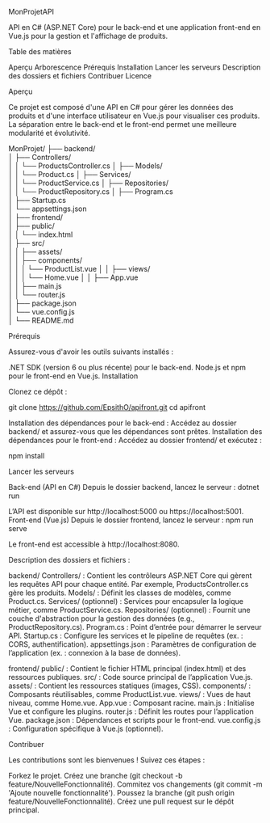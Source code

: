 MonProjetAPI

API en C# (ASP.NET Core) pour le back-end et une application front-end en Vue.js pour la gestion et l'affichage de produits.

Table des matières

Aperçu
Arborescence
Prérequis
Installation
Lancer les serveurs
Description des dossiers et fichiers
Contribuer
Licence



Aperçu

Ce projet est composé d'une API en C# pour gérer les données des produits et d'une interface utilisateur en Vue.js pour visualiser ces produits. La séparation entre le back-end et le front-end permet une meilleure modularité et évolutivité.


MonProjet/
├── backend/                 
│   ├── Controllers/        
│   │   └── ProductsController.cs
│   ├── Models/             
│   │   └── Product.cs
│   ├── Services/           
│   │   └── ProductService.cs
│   ├── Repositories/       
│   │   └── ProductRepository.cs
│   ├── Program.cs          
│   ├── Startup.cs          
│   └── appsettings.json    
│
├── frontend/               
│   ├── public/             
│   │   └── index.html      
│   ├── src/                
│   │   ├── assets/         
│   │   ├── components/     
│   │   │   └── ProductList.vue
│   │   ├── views/          
│   │   │   └── Home.vue
│   │   ├── App.vue         
│   │   ├── main.js         
│   │   └── router.js       
│   ├── package.json        
│   └── vue.config.js       
│
└── README.md               

Prérequis

Assurez-vous d'avoir les outils suivants installés :

.NET SDK (version 6 ou plus récente) pour le back-end.
Node.js et npm pour le front-end en Vue.js.
Installation

Clonez ce dépôt :

git clone https://github.com/EpsithO/apifront.git
cd apifront


Installation des dépendances pour le back-end :
  Accédez au dossier backend/ et assurez-vous que les dépendances sont prêtes.
Installation des dépendances pour le front-end :
  Accédez au dossier frontend/ et exécutez :

npm install

Lancer les serveurs

Back-end (API en C#)
Depuis le dossier backend, lancez le serveur :
  dotnet run

L’API est disponible sur http://localhost:5000 ou https://localhost:5001.
Front-end (Vue.js)
Depuis le dossier frontend, lancez le serveur :
  npm run serve

Le front-end est accessible à http://localhost:8080.


Description des dossiers et fichiers :

backend/
  Controllers/ : Contient les contrôleurs ASP.NET Core qui gèrent les requêtes API pour chaque entité. Par exemple, ProductsController.cs gère les produits.
  Models/ : Définit les classes de modèles, comme Product.cs.
  Services/ (optionnel) : Services pour encapsuler la logique métier, comme ProductService.cs.
  Repositories/ (optionnel) : Fournit une couche d'abstraction pour la gestion des données (e.g., ProductRepository.cs).
  Program.cs : Point d’entrée pour démarrer le serveur API.
  Startup.cs : Configure les services et le pipeline de requêtes (ex. : CORS, authentification).
  appsettings.json : Paramètres de configuration de l’application (ex. : connexion à la base de données).

frontend/
  public/ : Contient le fichier HTML principal (index.html) et des ressources publiques.
  src/ : Code source principal de l’application Vue.js.
  assets/ : Contient les ressources statiques (images, CSS).
  components/ : Composants réutilisables, comme ProductList.vue.
  views/ : Vues de haut niveau, comme Home.vue.
  App.vue : Composant racine.
  main.js : Initialise Vue et configure les plugins.
  router.js : Définit les routes pour l’application Vue.
  package.json : Dépendances et scripts pour le front-end.
  vue.config.js : Configuration spécifique à Vue.js (optionnel).

  
Contribuer

Les contributions sont les bienvenues ! Suivez ces étapes :

Forkez le projet.
Créez une branche (git checkout -b feature/NouvelleFonctionnalité).
Commitez vos changements (git commit -m 'Ajoute nouvelle fonctionnalité').
Poussez la branche (git push origin feature/NouvelleFonctionnalité).
Créez une pull request sur le dépôt principal.
